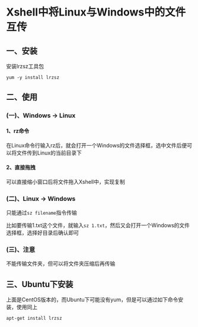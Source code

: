# Xshell中将Linux与Windows中的文件互传

## 一、安装

安装lrzsz工具包

```
yum -y install lrzsz
```

## 二、使用

### (一)、Windows -> Linux

#### 1、rz命令

在Linux命令行输入rz后，就会打开一个Windows的文件选择框，选中文件后便可以将文件传到Linux的当前目录下

#### 2、直接拖拽

可以直接缩小窗口后将文件拖入Xshell中，实现复制

### (二)、Linux -> Windows

只能通过`sz filename`指令传输

比如要传输1.txt这个文件，就输入`sz 1.txt`，然后又会打开一个Windows的文件选择框，选择好目录后确认即可

### (三)、注意

不能传输文件夹，但可以将文件夹压缩后再传输

## 三、Ubuntu下安装

上面是CentOS版本的，而Ubuntu下可能没有yum，但是可以通过如下命令安装，使用同上

```
apt-get install lrzsz
```

